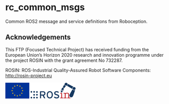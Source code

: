 rc_common_msgs
==============

Common ROS2 message and service definitions from Roboception.

Acknowledgements
----------------

This FTP (Focused Technical Project) has received funding from the European Union’s Horizon 2020 research and innovation programme under the project ROSIN with the grant agreement No 732287.

ROSIN: ROS-Industrial Quality-Assured Robot Software Components: http://rosin-project.eu

![EU flag](rosin_eu_flag.jpg) ![ROSIN logo](rosin_ack_logo_wide.png)
